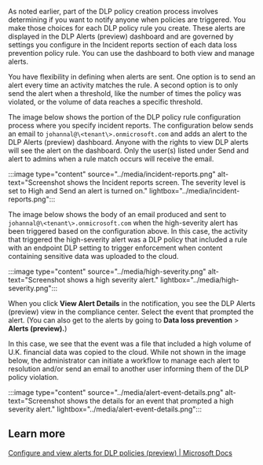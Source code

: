As noted earlier, part of the DLP policy creation process involves determining if you want to notify anyone when policies are triggered. You make those choices for each DLP policy rule you create. These alerts are displayed in the DLP Alerts (preview) dashboard and are governed by settings you configure in the Incident reports section of each data loss prevention policy rule. You can use the dashboard to both view and manage alerts.

You have flexibility in defining when alerts are sent. One option is to send an alert every time an activity matches the rule. A second option is to only send the alert when a threshold, like the number of times the policy was violated, or the volume of data reaches a specific threshold.

The image below shows the portion of the DLP policy rule configuration process where you specify incident reports. The configuration below sends an email to `johannal@\<tenant\>.onmicrosoft.com` and adds an alert to the DLP Alerts (preview) dashboard. Anyone with the rights to view DLP alerts will see the alert on the dashboard. Only the user(s) listed under Send and alert to admins when a rule match occurs will receive the email.

:::image type="content" source="../media/incident-reports.png" alt-text="Screenshot shows the Incident reports screen. The severity level is set to High and Send an alert is turned on." lightbox="../media/incident-reports.png":::

The image below shows the body of an email produced and sent to `johannal@\<tenant\>.onmicrosoft.com` when the high-severity alert has been triggered based on the configuration above. In this case, the activity that triggered the high-severity alert was a DLP policy that included a rule with an endpoint DLP setting to trigger enforcement when content containing sensitive data was uploaded to the cloud.

:::image type="content" source="../media/high-severity.png" alt-text="Screenshot shows a high severity alert." lightbox="../media/high-severity.png":::

When you click **View Alert Details** in the notification, you see the DLP Alerts (preview) view in the compliance center. Select the event that prompted the alert. (You can also get to the alerts by going to **Data loss prevention** > **Alerts (preview).**)

In this case, we see that the event was a file that included a high volume of U.K. financial data was copied to the cloud. While not shown in the image below, the administrator can initiate a workflow to manage each alert to resolution and/or send an email to another user informing them of the DLP policy violation.

:::image type="content" source="../media/alert-event-details.png" alt-text="Screenshot shows the details for an event that prompted a high severity alert." lightbox="../media/alert-event-details.png":::

## Learn more

[Configure and view alerts for DLP policies (preview) | Microsoft Docs](/microsoft-365/compliance/dlp-configure-view-alerts-policies)
